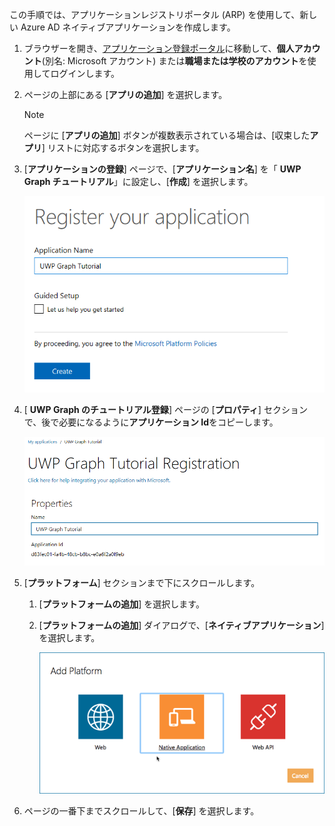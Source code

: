 <!-- markdownlint-disable MD002 MD041 -->

この手順では、アプリケーションレジストリポータル (ARP) を使用して、新しい Azure AD ネイティブアプリケーションを作成します。

1. ブラウザーを開き、[アプリケーション登録ポータル](https://apps.dev.microsoft.com)に移動して、**個人アカウント**(別名: Microsoft アカウント) または**職場または学校のアカウント**を使用してログインします。

1. ページの上部にある [**アプリの追加**] を選択します。

    > [!NOTE]
    > ページに [**アプリの追加**] ボタンが複数表示されている場合は、[収束した**アプリ**] リストに対応するボタンを選択します。

1. [**アプリケーションの登録**] ページで、[**アプリケーション名**] を「 **UWP Graph チュートリアル**」に設定し、[**作成**] を選択します。

    ![アプリ登録ポータル web サイトで新しいアプリを作成するスクリーンショット](./images/arp-create-app-01.png)

1. [ **UWP Graph のチュートリアル登録**] ページの [**プロパティ**] セクションで、後で必要になるように**アプリケーション Id**をコピーします。

    ![新しく作成されたアプリケーションの ID のスクリーンショット](./images/arp-create-app-02.png)

1. [**プラットフォーム**] セクションまで下にスクロールします。

    1. [**プラットフォームの追加**] を選択します。
    1. [**プラットフォームの追加**] ダイアログで、[**ネイティブアプリケーション**] を選択します。

        ![アプリのプラットフォームを作成するスクリーンショット](./images/arp-create-app-03.png)

1. ページの一番下までスクロールして、[**保存**] を選択します。